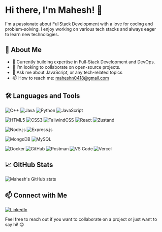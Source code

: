 # Hi there, I'm Mahesh! 👋

I'm a passionate about FullStack Development with a love for coding and problem-solving. I enjoy working on various tech stacks and always eager to learn new technologies.

## 🚀 About Me
- 🌱 Currently building expertise in Full-Stack Development and DevOps.
- 👯 I’m looking to collaborate on open-source projects.
- 💬 Ask me about JavaScript, or any tech-related topics.
- 📫 How to reach me: maheshn0418@gmail.com

## 🛠️ Languages and Tools
<!-- Languages -->
![C++](https://img.shields.io/badge/-C++-333333?style=flat&logo=cplusplus)
![Java](https://img.shields.io/badge/-Java-333333?style=flat&logo=openjdk)
![Python](https://img.shields.io/badge/-Python-333333?style=flat&logo=python)
![JavaScript](https://img.shields.io/badge/-JavaScript-333333?style=flat&logo=javascript)
<!-- Frontend -->
![HTML5](https://img.shields.io/badge/-HTML5-333333?style=flat&logo=html5)
![CSS3](https://img.shields.io/badge/-CSS3-333333?style=flat&logo=css3)
![TailwindCSS](https://img.shields.io/badge/-TailwindCSS-333333?style=flat&logo=tailwindcss)
![React](https://img.shields.io/badge/-React-333333?style=flat&logo=react)
![Zustand](https://img.shields.io/badge/-Zustand-333333?style=flat&logo=zustand)
<!-- Backend -->
![Node.js](https://img.shields.io/badge/-Node.js-333333?style=flat&logo=node.js)
![Express.js](https://img.shields.io/badge/-Express.js-333333?style=flat&logo=express)
<!-- Databases -->
![MongoDB](https://img.shields.io/badge/-MongoDB-333333?style=flat&logo=mongodb)
![MySQL](https://img.shields.io/badge/-MySQL-333333?style=flat&logo=mysql)
<!-- Tools -->
![Docker](https://img.shields.io/badge/-Docker-333333?style=flat&logo=docker)
![GitHub](https://img.shields.io/badge/-GitHub-333333?style=flat&logo=github)
![Postman](https://img.shields.io/badge/-Postman-333333?style=flat&logo=postman)
![VS Code](https://img.shields.io/badge/-VS%20Code-333333?style=flat&logo=visual-studio-code)
![Vercel](https://img.shields.io/badge/-Vercel-333333?style=flat&logo=vercel)

## 📈 GitHub Stats
![Mahesh's GitHub stats](https://github-readme-stats.vercel.app/api?username=MaheshN1821&show_icons=true&theme=radical)

## 📫 Connect with Me
[![LinkedIn](https://img.shields.io/badge/-LinkedIn-333333?style=flat&logo=linkedin)](https://linkedin.com/in/mahesh-18-n)

Feel free to reach out if you want to collaborate on a project or just want to say hi! 😊
